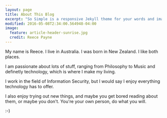 ```yaml
---
layout: page
title: About This Blog
excerpt: "So Simple is a responsive Jekyll theme for your words and images."
modified: 2016-05-08T2:34:00.564948-04:00
image:
  feature: article-header-sunrise.jpg
  credit: Reece Payne
---
```


My name is Reece. I live in Australia. I was born in New Zealand. I like both places.

I am passionate about lots of stuff, ranging from Philosophy to Music and definetly technology, which is where I make my living.

I work in the field of Information Security, but I would say I enjoy everything technology has to offer.

I also enjoy trying out new things, and maybe you get bored reading about them, or maybe you don't. You're your own person, do what you will.

:-)
